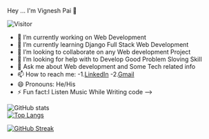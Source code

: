 Hey ... 
I'm Vignesh Pai 👋

![Visitor](https://visitor-badge.laobi.icu/badge?page_id=vigneshpai7.vigneshpai7)
- 🔭 I’m currently working on Web Development
- 🌱 I’m currently learning Django Full Stack Web Development
- 👯 I’m looking to collaborate on any Web development Project
- 🤔 I’m looking for help with to Develop Good Problem Sloving Skill 
- 💬 Ask me about Web development and Some Tech related info
- 📫 How to reach me: 
-1.[LinkedIn](https://www.linkedin.com/in/vignesh-p-66b0a7188/)
-2.[Gmail](paivignesh17@gmail.com)
- 😄 Pronouns: He/His
- ⚡ Fun fact:I Listen Music While Writing code
-->

![GitHub stats](https://github-readme-stats.vercel.app/api?username=vigneshpai7&show_icons=true&theme=tokyonight)<br>
[![Top Langs](https://github-readme-stats.vercel.app/api/top-langs/?username=vigneshpai7&layout=compact)](https://github.com/anuraghazra/github-readme-stats)

[![GitHub Streak](https://github-readme-streak-stats.herokuapp.com/?user=vigneshpai7&theme=dark)](https://git.io/streak-stats)
